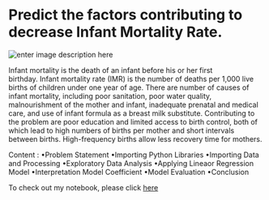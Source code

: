 # Predict the factors contributing to decrease Infant Mortality Rate.

![enter image description here](https://images.indianexpress.com/2017/03/imr.jpg)

Infant mortality is the death of an infant before his or her first birthday. Infant mortality rate (IMR) is the number of deaths per 1,000 live births of children under one year of age.
There are number of causes of infant mortality, including poor sanitation, poor water quality, malnourishment of the mother and infant, inadequate prenatal and medical care, and use of infant formula as a breast milk substitute. Contributing to the problem are poor education and limited access to birth control, both of which lead to high numbers of births per mother and short intervals between births. High-frequency births allow less recovery time for mothers. 


Content :
•Problem Statement
•Importing Python Libraries
•Importing Data and Processing
•Exploratory Data Analysis
•Applying Lineaor Regression Model
•Interpretation Model Coefficient
•Model Evaluation
•Conclusion

To check out my notebook, please click [here](https://github.com/SameniNarayanRao/Machine-Learning-Projects/blob/master/Market%20Basket%20Analysis%20.ipynb)
